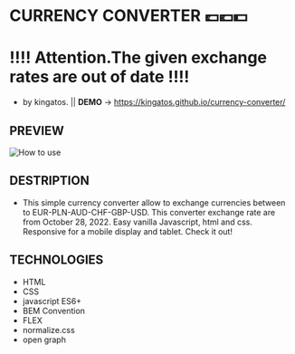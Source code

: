 # CURRENCY CONVERTER 💷💶💵  
# ‼️‼️ Attention.The given exchange rates are out of date ‼️‼️
- by kingatos. || **DEMO**  -> https://kingatos.github.io/currency-converter/
## PREVIEW
![How to use](https://i.ibb.co/ncvdpXp/currency-Converter.gif)
## DESTRIPTION
- This simple currency converter allow to exchange currencies between to EUR-PLN-AUD-CHF-GBP-USD. This converter exchange rate are from October 28, 2022. Easy vanilla Javascript, html and css. Responsive for a mobile display and tablet. Check it out!
## TECHNOLOGIES
- HTML
- CSS
- javascript ES6+
- BEM Convention
- FLEX
- normalize.css
- open graph

